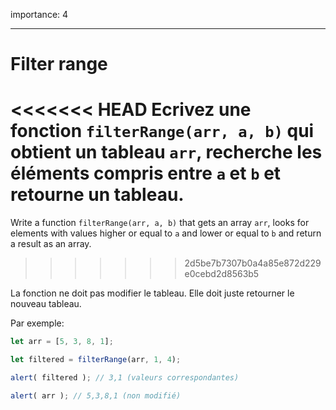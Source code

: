 importance: 4

---

# Filter range

<<<<<<< HEAD
Ecrivez une fonction `filterRange(arr, a, b)` qui obtient un tableau `arr`, recherche les éléments compris entre `a` et `b` et retourne un tableau. 
=======
Write a function `filterRange(arr, a, b)` that gets an array `arr`, looks for elements with values higher or equal to `a` and lower or equal to `b` and return a result as an array.
>>>>>>> 2d5be7b7307b0a4a85e872d229e0cebd2d8563b5

La fonction ne doit pas modifier le tableau. Elle doit juste retourner le nouveau tableau.

Par exemple:

```js
let arr = [5, 3, 8, 1];

let filtered = filterRange(arr, 1, 4); 

alert( filtered ); // 3,1 (valeurs correspondantes)

alert( arr ); // 5,3,8,1 (non modifié)
```

